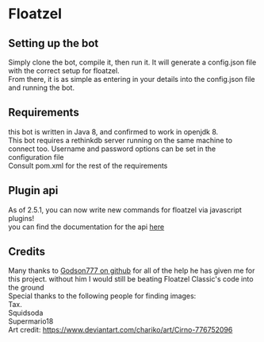 # Floatzel
## Setting up the bot
Simply clone the bot, compile it, then run it. It will generate a config.json file with the correct setup for floatzel.<br>
From there, it is as simple as entering in your details into the config.json file and running the bot.
## Requirements
this bot is written in Java 8, and confirmed to work in openjdk 8.<br>
This bot requires a rethinkdb server running on the same machine to connect too. Username and password options can be set in the configuration file<br>
Consult pom.xml for the rest of the requirements
## Plugin api
As of 2.5.1, you can now write new commands for floatzel via javascript plugins!<br>
you can find the documentation for the api [here](https://github.com/EzioisAwesome56/Floatzel/wiki/Plugin-API-documentation)
## Credits
Many thanks to [Godson777 on github](https://github.com/Godson777) for all of the help he has given me for this project. without him I would still be beating Floatzel Classic's code into the ground<br>
Special thanks to the following people for finding images:<br>
Tax.<br>
Squidsoda<br>
Supermario18<br>
Art credit: https://www.deviantart.com/chariko/art/Cirno-776752096
